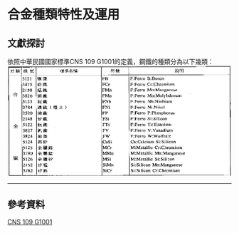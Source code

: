 # 合金種類特性及運用

## 文獻探討

依照中華民國國家標準CNS 109 G1001的定義，鋼鐵的種類分為以下幾類：
![CNS 109 G1001](file/螢幕快照%202022-10-02%2023-51-46.png)

---

## 參考資料

[CNS 109 G1001](https://www.cnsonline.com.tw/?locale=zh_TW)
